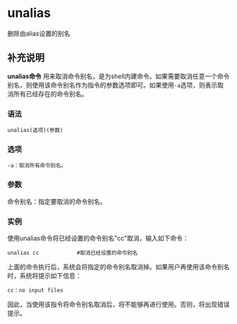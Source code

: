 unalias
===

删除由alias设置的别名

## 补充说明

**unalias命令** 用来取消命令别名，是为shell内建命令。如果需要取消任意一个命令别名，则使用该命令别名作为指令的参数选项即可。如果使用`-a`选项，则表示取消所有已经存在的命令别名。

### 语法  

```shell
unalias(选项)(参数)
```

### 选项  

```shell
-a：取消所有命令别名。
```

### 参数  

命令别名：指定要取消的命令别名。

### 实例  

使用unalias命令将已经设置的命令别名"cc"取消，输入如下命令：

```shell
unalias cc            #取消已经设置的命令别名
```

上面的命令执行后，系统会将指定的命令别名取消掉。如果用户再使用该命令别名时，系统将提示如下信息：

```shell
cc：no input files
```

因此，当使用该指令将命令别名取消后，将不能够再进行使用。否则，将出现错误提示。


<!-- Linux命令行搜索引擎：https://jaywcjlove.github.io/linux-command/ -->